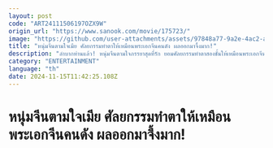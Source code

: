 ```yaml
---
layout: post
code: "ART24111506197OZX9W"
origin_url: "https://www.sanook.com/movie/175723/"
image: "https://github.com/user-attachments/assets/97848a77-9a2e-4ac2-a886-21afb02a515b"
title: "หนุ่มจีนตามใจเมีย ศัลยกรรมทำตาให้เหมือนพระเอกจีนคนดัง ผลออกมาจึ้งมาก!"
description: "ลำบากท่านแล้ว! หนุ่มจีนตามใจภรรยาสุดที่รัก ยอมศัลยกรรมทำตาสองชั้นให้เหมือนพระเอกจีนคนดัง ผลออกมาทำเอาหลายคนอึ้งสุดๆ"
category: "ENTERTAINMENT"
language: "th"
date: 2024-11-15T11:42:25.108Z
---
```


# หนุ่มจีนตามใจเมีย ศัลยกรรมทำตาให้เหมือนพระเอกจีนคนดัง ผลออกมาจึ้งมาก!